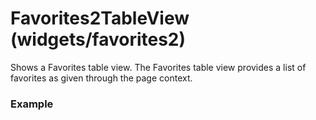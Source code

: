 # Favorites2TableView (widgets/favorites2)

  Shows a Favorites table view. The Favorites table view provides a list of favorites as given 
  through the page context.
  
### Example
